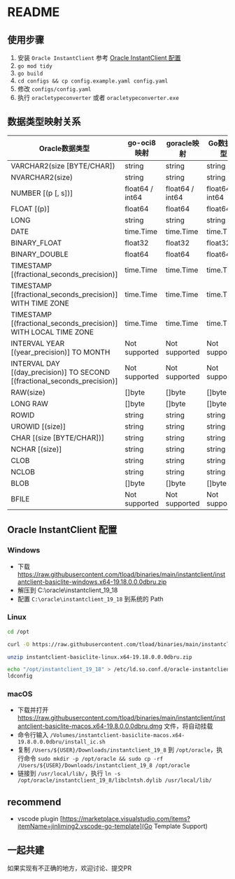 # README

## 使用步骤

1. 安装 `Oracle InstantClient` 参考 [Oracle InstantClient 配置](#oracle-instantclient-配置)
2. `go mod tidy`
3. `go build`
4. `cd configs && cp config.example.yaml config.yaml`
5. 修改 `configs/config.yaml`
6. 执行 `oracletypeconverter` 或者 `oracletypeconverter.exe`

## 数据类型映射关系

| Oracle数据类型 | go-oci8映射 | goracle映射 | Go数据类型 |
| ------------- | ----------- | ----------- | ---------- |
| VARCHAR2(size [BYTE/CHAR]) | string | string | string |
| NVARCHAR2(size) | string | string | string |
| NUMBER [(p [, s])] | float64 / int64 | float64 / int64 | float64 / int64 |
| FLOAT [(p)] | float64 | float64 | float64 |
| LONG | string | string | string |
| DATE | time.Time | time.Time | time.Time |
| BINARY_FLOAT | float32 | float32 | float32 |
| BINARY_DOUBLE | float64 | float64 | float64 |
| TIMESTAMP [(fractional_seconds_precision)] | time.Time | time.Time | time.Time |
| TIMESTAMP [(fractional_seconds_precision)] WITH TIME ZONE | time.Time | time.Time | time.Time |
| TIMESTAMP [(fractional_seconds_precision)] WITH LOCAL TIME ZONE | time.Time | time.Time | time.Time |
| INTERVAL YEAR [(year_precision)] TO MONTH | Not supported | Not supported | Not supported |
| INTERVAL DAY [(day_precision)] TO SECOND [(fractional_seconds_precision)] | Not supported | Not supported | Not supported |
| RAW(size) | []byte | []byte | []byte |
| LONG RAW | []byte | []byte | []byte |
| ROWID | string | string | string |
| UROWID [(size)] | string | string | string |
| CHAR [(size [BYTE/CHAR])] | string | string | string |
| NCHAR [(size)] | string | string | string |
| CLOB | string | string | string |
| NCLOB | string | string | string |
| BLOB | []byte | []byte | []byte |
| BFILE | Not supported | Not supported | Not supported |

## Oracle InstantClient 配置

### Windows

+ 下载 <https://raw.githubusercontent.com/tload/binaries/main/instantclient/instantclient-basiclite-windows.x64-19.18.0.0.0dbru.zip>
+ 解压到 C:\oracle\instantclient_19_18
+ 配置 `C:\oracle\instantclient_19_18` 到系统的 Path

### Linux

```bash
cd /opt

curl -O https://raw.githubusercontent.com/tload/binaries/main/instantclient/instantclient-basiclite-linux.x64-19.18.0.0.0dbru.zip

unzip instantclient-basiclite-linux.x64-19.18.0.0.0dbru.zip

echo "/opt/instantclient_19_18" > /etc/ld.so.conf.d/oracle-instantclient.conf
ldconfig
```

### macOS

+ 下载并打开 <https://raw.githubusercontent.com/tload/binaries/main/instantclient/instantclient-basiclite-macos.x64-19.8.0.0.0dbru.dmg> 文件，将自动挂载
+ 命令行输入 `/Volumes/instantclient-basiclite-macos.x64-19.8.0.0.0dbru/install_ic.sh`
+ 复制 `/Users/${USER}/Downloads/instantclient_19_8` 到 `/opt/oracle`，执行命令 `sudo mkdir -p /opt/oracle && sudo cp -rf /Users/${USER}/Downloads/instantclient_19_8 /opt/oracle`
+ 链接到 `/usr/local/lib/`，执行 `ln -s /opt/oracle/instantclient_19_8/libclntsh.dylib /usr/local/lib/`

## recommend

+ vscode plugin [https://marketplace.visualstudio.com/items?itemName=jinliming2.vscode-go-template](Go Template Support)

## 一起共建

如果实现有不正确的地方，欢迎讨论、提交PR
